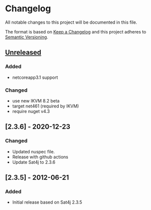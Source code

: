 # Changelog

All notable changes to this project will be documented in this file.

The format is based on [Keep a Changelog](http://keepachangelog.com/)
and this project adheres to [Semantic Versioning](http://semver.org/).

## [Unreleased]

### Added

- netcoreapp3.1 support

### Changed

- use new IKVM 8.2 beta
- target net461 (required by IKVM)
- require nuget v4.3

## [2.3.6] - 2020-12-23

### Changed

- Updated nuspec file.
- Release with github actions
- Update Sat4j to 2.3.6

## [2.3.5] - 2012-06-21

### Added

- Initial release based on Sat4j 2.3.5

[unreleased]: https://github.com/visualon/sat4j.net/compare/v2.3.6...HEAD
[3.5.2]: https://github.com/visualon/sat4j.net/compare/v2.3.5...v2.3.6
